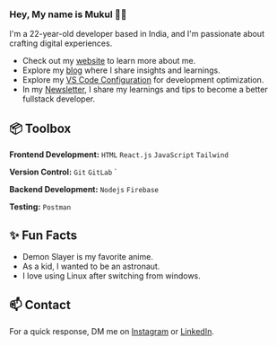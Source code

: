 ### Hey, My name is Mukul 👋🏽  

I'm a 22-year-old developer based in India, and I'm passionate about crafting digital experiences. 

- Check out my [website](#) to learn more about me.
- Explore my [blog](#) where I share insights and learnings.
- Explore my [VS Code Configuration](#) for development optimization.
- In my [Newsletter](#), I share my learnings and tips to become a better fullstack developer.
 
## 📦 Toolbox

**Frontend Development:** `HTML` `React.js` `JavaScript` `Tailwind` 
 
**Version Control:** `Git` `GitLab` `

**Backend Development:** `Nodejs` `Firebase` 

**Testing:**  `Postman` 

 
## ✨ Fun Facts 

- Demon Slayer is my favorite anime.
- As a kid, I wanted to be an astronaut.
- I love using Linux after switching from windows.

## 📫 Contact

 For a quick response, DM me on [Instagram](#) or [LinkedIn](#). 
 

